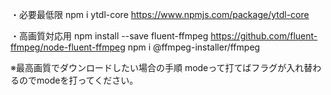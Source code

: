 ・必要最低限
npm i ytdl-core
https://www.npmjs.com/package/ytdl-core

・高画質対応用
npm install --save fluent-ffmpeg
https://github.com/fluent-ffmpeg/node-fluent-ffmpeg
npm i @ffmpeg-installer/ffmpeg


※最高画質でダウンロードしたい場合の手順
modeって打てばフラグが入れ替わるのでmodeを打ってください。
